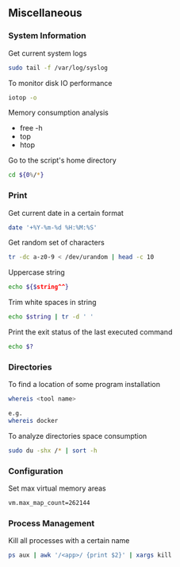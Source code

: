 ## Miscellaneous

### System Information
Get current system logs
```bash
sudo tail -f /var/log/syslog
```

To monitor disk IO performance 
```bash
iotop -o
```

Memory consumption analysis
* free -h
* top
* htop

Go to the script's home directory
```bash
cd ${0%/*} 
```

### Print
Get current date in a certain format
```bash
date '+%Y-%m-%d %H:%M:%S'
```

Get random set of characters
```bash
tr -dc a-z0-9 < /dev/urandom | head -c 10
```

Uppercase string
```bash
echo ${$string^^}
```

Trim white spaces in string
```bash
echo $string | tr -d ' '
```

Print the exit status of the last executed command
```bash
echo $?
```

### Directories
To find a location of some program installation
```bash
whereis <tool name>

e.g.
whereis docker
```

To analyze directories space consumption
```bash
sudo du -shx /* | sort -h
```

### Configuration
Set max virtual memory areas
```bash
vm.max_map_count=262144
```

### Process Management
Kill all processes with a certain name
```bash
ps aux | awk '/<app>/ {print $2}' | xargs kill
```
